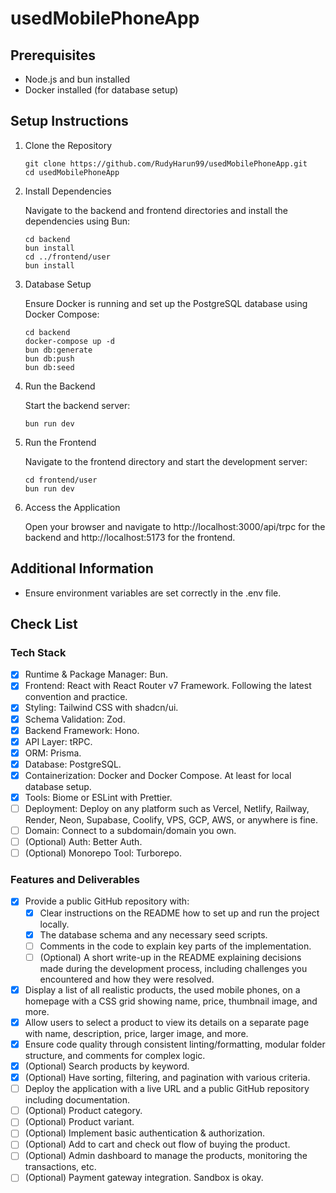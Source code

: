 # usedMobilePhoneApp

## Prerequisites
- Node.js and bun installed
- Docker installed (for database setup)
## Setup Instructions
1. Clone the Repository
   
   ```
   git clone https://github.com/RudyHarun99/usedMobilePhoneApp.git
   cd usedMobilePhoneApp
   ```
2. Install Dependencies
   
   Navigate to the backend and frontend directories and install the dependencies using Bun:
   
   ```
   cd backend
   bun install
   cd ../frontend/user
   bun install
   ```
3. Database Setup
   
   Ensure Docker is running and set up the PostgreSQL database using Docker Compose:
   
   ```
   cd backend
   docker-compose up -d
   bun db:generate
   bun db:push
   bun db:seed
   ```
4. Run the Backend
   
   Start the backend server:
   
   ```
   bun run dev
   ```
5. Run the Frontend
   
   Navigate to the frontend directory and start the development server:
   
   ```
   cd frontend/user
   bun run dev
   ```
6. Access the Application
   
   Open your browser and navigate to http://localhost:3000/api/trpc for the backend and http://localhost:5173 for the frontend.
## Additional Information
- Ensure environment variables are set correctly in the .env file.

## Check List

### Tech Stack
- [x] Runtime & Package Manager: Bun.
- [x] Frontend: React with React Router v7 Framework. Following the latest convention and practice.
- [x] Styling: Tailwind CSS with shadcn/ui.
- [x] Schema Validation: Zod.
- [x] Backend Framework: Hono.
- [x] API Layer: tRPC.
- [x] ORM: Prisma.
- [x] Database: PostgreSQL.
- [x] Containerization: Docker and Docker Compose. At least for local database setup.
- [x] Tools: Biome or ESLint with Prettier.
- [ ] Deployment: Deploy on any platform such as Vercel, Netlify, Railway, Render, Neon, Supabase, Coolify, VPS, GCP, AWS, or anywhere is fine.
- [ ] Domain: Connect to a subdomain/domain you own.
- [ ] (Optional) Auth: Better Auth.
- [ ] (Optional) Monorepo Tool: Turborepo.

### Features and Deliverables
- [x] Provide a public GitHub repository with:
   - [x] Clear instructions on the README how to set up and run the project locally.
   - [x] The database schema and any necessary seed scripts.
   - [ ] Comments in the code to explain key parts of the implementation.
   - [ ] (Optional) A short write-up in the README explaining decisions made during the development process, including challenges you encountered and how they were resolved.
- [x] Display a list of all realistic products, the used mobile phones, on a homepage with a CSS grid showing name, price, thumbnail image, and more.
- [x] Allow users to select a product to view its details on a separate page with name, description, price, larger image, and more.
- [x] Ensure code quality through consistent linting/formatting, modular folder structure, and comments for complex logic.
- [x] (Optional) Search products by keyword.
- [x] (Optional) Have sorting, filtering, and pagination with various criteria.
- [ ] Deploy the application with a live URL and a public GitHub repository including documentation.
- [ ] (Optional) Product category.
- [ ] (Optional) Product variant.
- [ ] (Optional) Implement basic authentication & authorization.
- [ ] (Optional) Add to cart and check out flow of buying the product.
- [ ] (Optional) Admin dashboard to manage the products, monitoring the transactions, etc.
- [ ] (Optional) Payment gateway integration. Sandbox is okay.